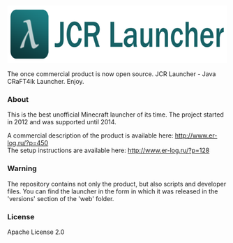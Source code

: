 <p align="center">
    <img src="./web/sale/images/JCR_Launcher.png" alt="Java CRaFT4ik Launcher" height="131px"/>
</p>

The once commercial product is now open source. JCR Launcher - Java CRaFT4ik Launcher. Enjoy.

### About
This is the best unofficial Minecraft launcher of its time. The project started in 2012 and was supported until 2014.

A commercial description of the product is available here: http://www.er-log.ru/?p=450 \
The setup instructions are available here: http://www.er-log.ru/?p=128

### Warning
The repository contains not only the product, but also scripts and developer files. You can find the launcher in the form in which it was released in the 'versions' section of the 'web' folder.

### License
Apache License 2.0
